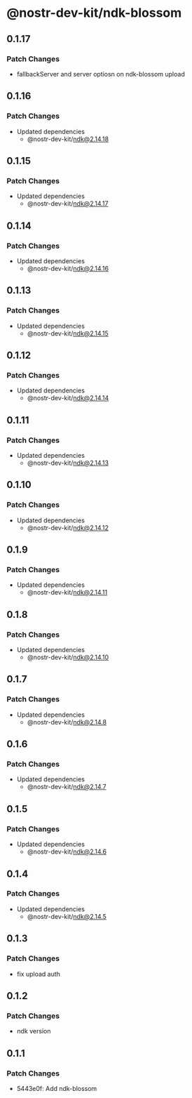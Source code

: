 # @nostr-dev-kit/ndk-blossom

## 0.1.17

### Patch Changes

- fallbackServer and server optiosn on ndk-blossom upload

## 0.1.16

### Patch Changes

- Updated dependencies
    - @nostr-dev-kit/ndk@2.14.18

## 0.1.15

### Patch Changes

- Updated dependencies
    - @nostr-dev-kit/ndk@2.14.17

## 0.1.14

### Patch Changes

- Updated dependencies
    - @nostr-dev-kit/ndk@2.14.16

## 0.1.13

### Patch Changes

- Updated dependencies
    - @nostr-dev-kit/ndk@2.14.15

## 0.1.12

### Patch Changes

- Updated dependencies
    - @nostr-dev-kit/ndk@2.14.14

## 0.1.11

### Patch Changes

- Updated dependencies
    - @nostr-dev-kit/ndk@2.14.13

## 0.1.10

### Patch Changes

- Updated dependencies
    - @nostr-dev-kit/ndk@2.14.12

## 0.1.9

### Patch Changes

- Updated dependencies
    - @nostr-dev-kit/ndk@2.14.11

## 0.1.8

### Patch Changes

- Updated dependencies
    - @nostr-dev-kit/ndk@2.14.10

## 0.1.7

### Patch Changes

- Updated dependencies
    - @nostr-dev-kit/ndk@2.14.8

## 0.1.6

### Patch Changes

- Updated dependencies
    - @nostr-dev-kit/ndk@2.14.7

## 0.1.5

### Patch Changes

- Updated dependencies
    - @nostr-dev-kit/ndk@2.14.6

## 0.1.4

### Patch Changes

- Updated dependencies
    - @nostr-dev-kit/ndk@2.14.5

## 0.1.3

### Patch Changes

- fix upload auth

## 0.1.2

### Patch Changes

- ndk version

## 0.1.1

### Patch Changes

- 5443e0f: Add ndk-blossom
